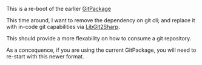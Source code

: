 This is a re-boot of the earlier 
[GitPackage](https://github.com/Dkowald/GitPackage)

This time around, I want to remove the dependency on git cli;
and replace it with in-code git capabilities via 
[LibGit2Sharp](https://github.com/libgit2/libgit2sharp).

This should provide a more flexability on how to consume a git repository.

As a concequence, if you are using the current GitPackage,
you will need to re-start with this newer format.
